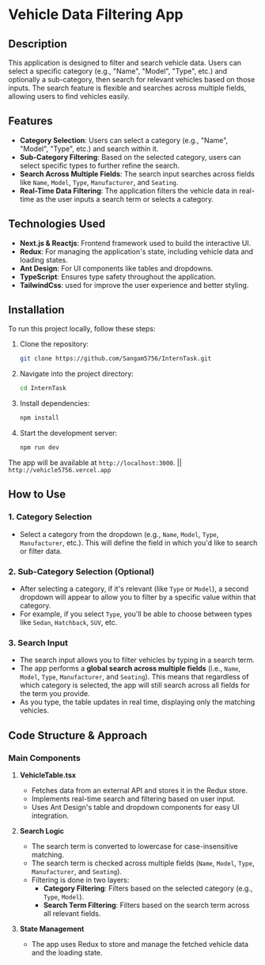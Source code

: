# Vehicle Data Filtering App

## Description

This application is designed to filter and search vehicle data. Users can select a specific category (e.g., "Name", "Model", "Type", etc.) and optionally a sub-category, then search for relevant vehicles based on those inputs. The search feature is flexible and searches across multiple fields, allowing users to find vehicles easily.


## Features

- **Category Selection**: Users can select a category (e.g., "Name", "Model", "Type", etc.) and search within it.
- **Sub-Category Filtering**: Based on the selected category, users can select specific types to further refine the search.
- **Search Across Multiple Fields**: The search input searches across fields like `Name`, `Model`, `Type`, `Manufacturer`, and `Seating`.
- **Real-Time Data Filtering**: The application filters the vehicle data in real-time as the user inputs a search term or selects a category.

## Technologies Used

- **Next.js & Reactjs**: Frontend framework used to build the interactive UI.
- **Redux**: For managing the application's state, including vehicle data and loading states.
- **Ant Design**: For UI components like tables and dropdowns.
- **TypeScript**: Ensures type safety throughout the application.
- **TailwindCss**: used for improve the user experience and better styling.


## Installation

To run this project locally, follow these steps:

1. Clone the repository:
    ```bash
    git clone https://github.com/Sangam5756/InternTask.git
    ```

2. Navigate into the project directory:
    ```bash
    cd InternTask
    ```

3. Install dependencies:
    ```bash
    npm install
    ```

4. Start the development server:
    ```bash
    npm run dev
    ```

The app will be available at `http://localhost:3000`. || `http://vehicle5756.vercel.app`

## How to Use

### 1. Category Selection

- Select a category from the dropdown (e.g., `Name`, `Model`, `Type`, `Manufacturer`, etc.). This will define the field in which you'd like to search or filter data.

### 2. Sub-Category Selection (Optional)

- After selecting a category, if it's relevant (like `Type` or `Model`), a second dropdown will appear to allow you to filter by a specific value within that category.
- For example, if you select `Type`, you'll be able to choose between types like `Sedan`, `Hatchback`, `SUV`, etc.

### 3. Search Input

- The search input allows you to filter vehicles by typing in a search term.
- The app performs a **global search across multiple fields** (i.e., `Name`, `Model`, `Type`, `Manufacturer`, and `Seating`). This means that regardless of which category is selected, the app will still search across all fields for the term you provide.
- As you type, the table updates in real time, displaying only the matching vehicles.




## Code Structure & Approach

### Main Components

1. **VehicleTable.tsx**
    - Fetches data from an external API and stores it in the Redux store.
    - Implements real-time search and filtering based on user input.
    - Uses Ant Design's table and dropdown components for easy UI integration.

2. **Search Logic**
    - The search term is converted to lowercase for case-insensitive matching.
    - The search term is checked across multiple fields (`Name`, `Model`, `Type`, `Manufacturer`, and `Seating`).
    - Filtering is done in two layers:
        - **Category Filtering**: Filters based on the selected category (e.g., `Type`, `Model`).
        - **Search Term Filtering**: Filters based on the search term across all relevant fields.

3. **State Management**
    - The app uses Redux to store and manage the fetched vehicle data and the loading state.

